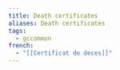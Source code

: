 ```yaml
---
title: Death certificates
aliases: Death certificates
tags:
  - gccommon
french:
  - "[[Certificat de deces]]"
---
```

